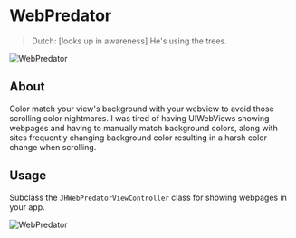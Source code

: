 # WebPredator

> Dutch: [looks up in awareness] He's using the trees.

![WebPredator](https://raw.github.com/jeffhodnett/WebPredator/master/predator.png)

## About

Color match your view's background with your webview to avoid those scrolling color nightmares. I was tired of having UIWebViews showing webpages and having to manually match background colors, along with sites frequently changing background color resulting in a harsh color change when scrolling.

## Usage

Subclass the `JHWebPredatorViewController` class for showing webpages in your app.

![WebPredator](https://raw.github.com/jeffhodnett/WebPredator/master/screenshot.gif)